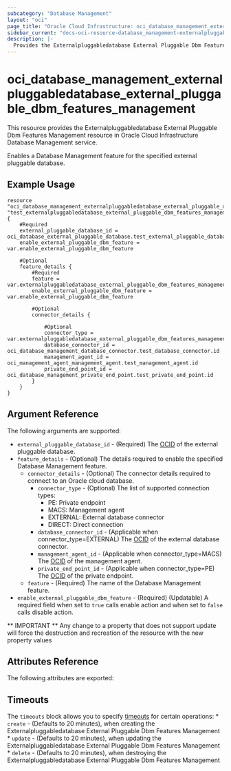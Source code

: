 ```yaml
---
subcategory: "Database Management"
layout: "oci"
page_title: "Oracle Cloud Infrastructure: oci_database_management_externalpluggabledatabase_external_pluggable_dbm_features_management"
sidebar_current: "docs-oci-resource-database_management-externalpluggabledatabase_external_pluggable_dbm_features_management"
description: |-
  Provides the Externalpluggabledatabase External Pluggable Dbm Features Management resource in Oracle Cloud Infrastructure Database Management service
---
```


# oci_database_management_externalpluggabledatabase_external_pluggable_dbm_features_management
This resource provides the Externalpluggabledatabase External Pluggable Dbm Features Management resource in Oracle Cloud Infrastructure Database Management service.

Enables a Database Management feature for the specified external pluggable database.


## Example Usage

```hcl
resource "oci_database_management_externalpluggabledatabase_external_pluggable_dbm_features_management" "test_externalpluggabledatabase_external_pluggable_dbm_features_management" {
	#Required
	external_pluggable_database_id = oci_database_external_pluggable_database.test_external_pluggable_database.id
	enable_external_pluggable_dbm_feature = var.enable_external_pluggable_dbm_feature

	#Optional
	feature_details {
		#Required
		feature = var.externalpluggabledatabase_external_pluggable_dbm_features_management_feature_details_feature
		enable_external_pluggable_dbm_feature = var.enable_external_pluggable_dbm_feature

		#Optional
		connector_details {

			#Optional
			connector_type = var.externalpluggabledatabase_external_pluggable_dbm_features_management_feature_details_connector_details_connector_type
			database_connector_id = oci_database_management_database_connector.test_database_connector.id
			management_agent_id = oci_management_agent_management_agent.test_management_agent.id
			private_end_point_id = oci_database_management_private_end_point.test_private_end_point.id
		}
	}
}
```

## Argument Reference

The following arguments are supported:

* `external_pluggable_database_id` - (Required) The [OCID](https://docs.cloud.oracle.com/iaas/Content/General/Concepts/identifiers.htm) of the external pluggable database.
* `feature_details` - (Optional) The details required to enable the specified Database Management feature.
	* `connector_details` - (Optional) The connector details required to connect to an Oracle cloud database.
		* `connector_type` - (Optional) The list of supported connection types:
			* PE: Private endpoint
			* MACS: Management agent
			* EXTERNAL: External database connector
			* DIRECT: Direct connection 
		* `database_connector_id` - (Applicable when connector_type=EXTERNAL) The [OCID](https://docs.cloud.oracle.com/iaas/Content/General/Concepts/identifiers.htm) of the external database connector.
		* `management_agent_id` - (Applicable when connector_type=MACS) The [OCID](https://docs.cloud.oracle.com/iaas/Content/General/Concepts/identifiers.htm) of the management agent.
		* `private_end_point_id` - (Applicable when connector_type=PE) The [OCID](https://docs.cloud.oracle.com/iaas/Content/General/Concepts/identifiers.htm) of the private endpoint.
	* `feature` - (Required) The name of the Database Management feature.
* `enable_external_pluggable_dbm_feature` - (Required) (Updatable) A required field when set to `true` calls enable action and when set to `false` calls disable action.


** IMPORTANT **
Any change to a property that does not support update will force the destruction and recreation of the resource with the new property values

## Attributes Reference

The following attributes are exported:


## Timeouts

The `timeouts` block allows you to specify [timeouts](https://registry.terraform.io/providers/oracle/oci/latest/docs/guides/changing_timeouts) for certain operations:
	* `create` - (Defaults to 20 minutes), when creating the Externalpluggabledatabase External Pluggable Dbm Features Management
	* `update` - (Defaults to 20 minutes), when updating the Externalpluggabledatabase External Pluggable Dbm Features Management
	* `delete` - (Defaults to 20 minutes), when destroying the Externalpluggabledatabase External Pluggable Dbm Features Management
